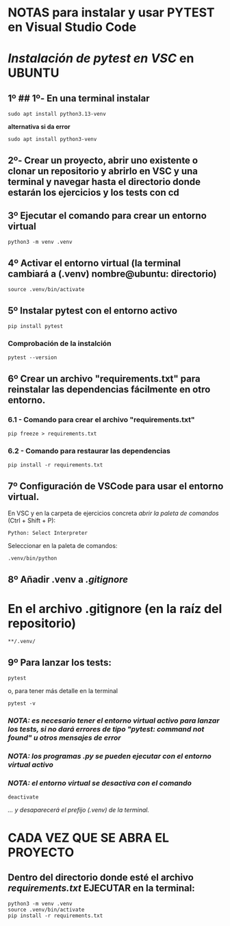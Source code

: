 # NOTAS para instalar y usar PYTEST en __Visual Studio Code__
# *Instalación de pytest en VSC* en **UBUNTU**

## 1º ## 1º- En una terminal instalar

```
sudo apt install python3.13-venv

```
__alternativa si da error__

```
sudo apt install python3-venv
```

## 2º- Crear un proyecto, abrir uno existente o clonar un repositorio y abrirlo en VSC y una terminal y navegar hasta el directorio donde estarán los ejercicios y los tests con __cd__

## 3º Ejecutar el comando para **crear un entorno virtual**
```
python3 -m venv .venv
```
## 4º **Activar el entorno virtual** (la terminal cambiará a (.venv) __nombre@ubuntu: directorio__)
```
source .venv/bin/activate
```
## 5º **Instalar pytest con el entorno activo**
```
pip install pytest
```
### Comprobación de la instalción
```
pytest --version
```
## 6º Crear un archivo "__requirements.txt__" para reinstalar las dependencias fácilmente en otro entorno.

### 6.1 - Comando para crear el archivo "__requirements.txt__"
```
pip freeze > requirements.txt
```
### 6.2 - Comando para restaurar las dependencias
```
pip install -r requirements.txt
```
## 7º **Configuración de VSCode** para usar el entorno virtual.

En VSC y en la carpeta de ejercicios concreta *abrir la paleta de comandos* (Ctrl + Shift + P): 
```
Python: Select Interpreter
```
Seleccionar en la paleta de comandos:
```
.venv/bin/python
```

## 8º Añadir .venv a *.gitignore*
# En el archivo .gitignore (en la raíz del repositorio)
```
**/.venv/
```

## 9º Para **lanzar los tests**:
```
pytest
```
o, para tener más detalle en la terminal
```
pytest -v
```

### *NOTA:* _es necesario tener el entorno virtual activo para lanzar los tests, si no dará errores de tipo "pytest: command not found" u otros mensajes de error_
### *NOTA:* _los programas .py se pueden ejecutar con el entorno virtual activo_
### *NOTA:* _el entorno virtual se desactiva con el comando_
```
deactivate
```
_... y desaparecerá el prefijo (.venv) de la terminal._

# CADA VEZ QUE SE ABRA EL PROYECTO
## Dentro del directorio donde esté el archivo _requirements.txt_ EJECUTAR en la terminal:
```
python3 -m venv .venv
source .venv/bin/activate
pip install -r requirements.txt
```
